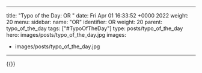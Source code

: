 
---
title: "Typo of the Day: OR "
date: Fri Apr 01 16:33:52 +0000 2022
weight: 20
menu:
  sidebar:
    name: "OR"
    identifier: OR
    weight: 20
    parent: typo_of_the_day
tags: ["#TypoOfTheDay"]
type: posts/typo_of_the_day
hero: images/posts/typo_of_the_day.jpg
images:
- images/posts/typo_of_the_day.jpg
---


{{<x user="mariatta" id="1509932068435750915">}}

